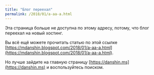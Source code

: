```yaml
---
title: "Блог переехал"
permalink: /2018/01/a-aa-a.html
---
```

Эта страница больше не доступна по этому адресу, потому, что блог переехал на новый хостинг.

Вы всё ещё можете прочитать статью по этой ссылке [https://mdanshin.blogspot.com/2018/01/a-aa-a.html](https://mdanshin.blogspot.com/2018/01/a-aa-a.html).

Но лучше зайдите на главную страницу [https://danshin.ms](https://danshin.ms) и воспользуйтесь поиском.